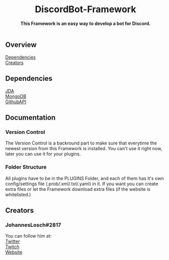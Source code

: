 <div align="center">
    <a src="https://github.com/K-EY/DiscordBot-Framework/media/logo.png><img src=https://github.com/K-EY/DiscordBot-Framework/blob/master/media/logo.png width="200"/>
    <h1>DiscordBot-Framework</h1>
    <strong>This Framework is an easy way to develop a bot for Discord. </strong><br><br>

<!---
BADGES!!!
--->


</div>

## Overview 
<a href="#dependencies">Dependencies</a><br> 
<a href="#creators">Creators</a><br> 


## Dependencies
[JDA](https://github.com/DV8FromTheWorld/JDA#download)<br>
[MongoDB](https://www.mongodb.com/) <br>
[GithubAPI](https://comming.soon)

## Documentation
### Version Control
The Version Control is a backround part to make sure that everytime the newest version from this Framework is installed.
You can't use it right now, later you can use it for your plugins.

### Folder Structure
All plugins have to be in the PLUGINS Folder, and each of them has it's own config/settings file (.prob/.xml/.txt/.yaml) in it.
If you want you can create extra files or let the Framework download extra files (if the website is whitelisted.)



## Creators
   ### JohannesLosch#2817
   You can follow him at: <br>
   <a href="http://twitter.com/johanneslosch">Twitter</a><br>
   <a href="http://twitch.tv/hannesr6s">Twitch</a><br>
   <a href="http://k-ey.wf">Website</a> <br><br>
   
   